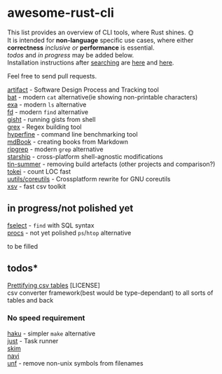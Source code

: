# awesome-rust-cli
 This list provides an overview of CLI tools, where Rust shines. &#127774;  
 It is intended for __non-language__ specific use cases, where either **correctness** *inclusive or* **performance** is essential.  
 *todos* and *in progress* may be added below.  
 Installation instructions after [searching](https://doc.rust-lang.org/cargo/commands/cargo-search.html) are [here](https://doc.rust-lang.org/cargo/getting-started/installation.html) and [here](https://doc.rust-lang.org/cargo/commands/cargo-install.html).
 
 Feel free to send pull requests.

[artifact](https://github.com/vitiral/artifact) - Software Design Process and Tracking tool  
[bat](https://github.com/sharkdp/bat) - modern `cat` alternative(ie showing non-printable characters)  
[exa](https://github.com/ogham/exa) - modern `ls` alternative  
[fd](https://github.com/sharkdp/fd) - modern `find` alternative  
[gisht](https://github.com/Xion/gisht) - running gists from shell  
[grex](https://github.com/pemistahl/grex) - Regex building tool  
[hyperfine](https://github.com/sharkdp/hyperfine) - command line benchmarking tool  
[mdBook](https://github.com/rust-lang-nursery/mdBook) - creating books from Markdown  
[ripgrep](https://github.com/BurntSushi/ripgrep) - modern `grep` alternative  
[starship](https://github.com/starship/starship) - cross-platform shell-agnostic modifications  
[tin-summer](https://github.com/vmchale/tin-summer) - removing build artefacts (other projects and comparison?)  
[tokei](https://github.com/XAMPPRocky/tokei) - count LOC fast  
[uutils/coreutils](https://github.com/uutils/coreutils) - Crossplatform rewrite for GNU coreutils  
[xsv](https://github.com/BurntSushi/xsv) - fast csv toolkit  

## in progress/not polished yet ##
[fselect](https://github.com/jhspetersson/fselect) - `find` with SQL syntax  
[procs](https://github.com/dalance/procs) - not yet polished `ps`/`htop` alternative  

to be filled  

## todos* ##
[Prettifying csv tables](https://github.com/phsym/prettytable-rs)  [LICENSE]  
csv converter framework(best would be type-dependant) to all sorts of tables and back  

### No speed requirement ###
[haku](https://github.com/VladimirMarkelov/haku) - simpler `make` alternative  
[just](https://github.com/casey/just) - Task runner  
[skim]()  
[navi]()  
[unf](https://github.com/io12/unf) - remove non-unix symbols from filenames

